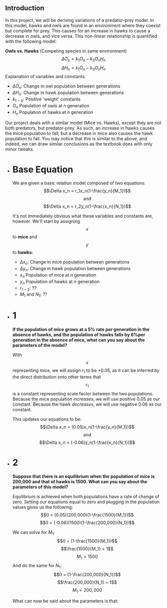 ## Introduction
In this project, we will be deriving variations of a predator-prey model. In this model, hawks and owls are found in an environment where they coexist but complete for prey. This causes for an increase in hawks to cause a decrease in owls, and vice versa. This non-linear relationship is quantified with the following model:

**Owls vs. Hawks** (Competing species in same environment)
$$\Delta O_n = k_1O_n-k_3O_nH_n$$
$$\Delta H_n = k_1O_n-k_3O_nH_n$$
Explanation of variables and constants:
* $\Delta O_n$: Change in owl population between generations
* $\Delta H_n$: Change in hawk population between generations
* $k_{1-4}$: Positive 'weight' constants
* $O_n$ Population of owls at $n$ generation
* $H_n$ Population of hawks at $n$ generation

Our project deals with a similar model (Mice vs. Hawks), except they are not both predators, but predator-prey. As such, an increase in hawks causes the mice population to fall, but a decrease in mice also causes the hawk population to fall. You may notice that this is similar to the above, and indeed, we can draw similar conclusions as the textbook does with only minor tweaks.
- # Base Equation
  We are given a basic relation model composed of two equations:
  $$\Delta x_n = r_1x_n(1-\frac{y_n}{M_1})$$
  $$\text{and}$$
  $$\Delta x_n = r_2y_n(1-\frac{x_n}{N_1})$$
  
  It's not immediately obvious what these variables and constants are, however. We'll start by assigning $$x$$ to **mice** and $$y$$ to **hawks**:
  * $\Delta x_n$: Change in mice population between generations
  * $\Delta y_n$: Change in hawk population between generations
  * $x_n$ Population of mice at $n$ generation
  * $y_n$ Population of hawks at $n$ generation
  * $r_{1-2}$: ??
  * $M_1\text{ and }N_1$: ??
- # 1
  **If the population of mice grows at a 5% rate per generation in the absence of hawks, and the population of hawks falls by 6%per generation in the absence of mice, what can you say about the parameters of the model?**
  
  With $$x$$ representing mice, we will assign $r_1$ to be $+0.05$, as it can be inferred by the direct distribution onto other terms that $$r_1$$ is a constant representing scale factor between the two populations. Because the mice population *increases*, we will use positive 0.05 as our constant. Because the hawk *decreases*, we will use negative 0.06 as our constant.
  
  This updates our equations to be:
  $$\Delta x_n = (0.05)x_n(1-\frac{y_n}{M_1})$$
  $$\text{and}$$
  $$\Delta x_n = (-0.06)y_n(1-\frac{x_n}{N_1})$$
- # 2
  **Suppose that there is an equilibrium when the population of mice is 200,000 and that of hawks is 1500. What can you say about the parameters of this model?**
  
  Equilibrium is achieved when both populations have a rate of change of zero. Setting our equations equal to zero and plugging in the population values gives us the following:
  $$0 = (0.05)(200,000)(1-\frac{1500}{M_1})$$
  $$0 = (-0.06)(1500)(1-\frac{200,000}{N_1})$$
  
  We can solve for $M_1$:
  $$0 = (1-\frac{1500}{M_1})$$
  $$\frac{1500}{M_1} = 1$$
  $$M_1 = 1500$$
  And do the same for $N_1$:
  $$0 = (1-\frac{200,000}{N_1})$$
  $$\frac{200,000}{N_1} = 1$$
  $$M_1 = 200,000$$
  
  What can now be said about the parameters is that: